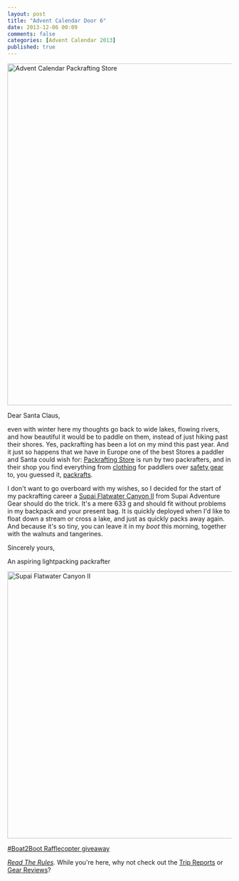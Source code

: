 ```yaml
---
layout: post
title: "Advent Calendar Door 6"
date: 2013-12-06 00:09
comments: false
categories: [Advent Calendar 2013]
published: true
---
```


<a href="http://www.flickr.com/photos/hendrikmorkel/11179454063/" title="Advent Calendar Packrafting Store by HendrikMorkel, on Flickr"><img src="http://farm8.staticflickr.com/7361/11179454063_38300ddb8c_b.jpg" width="1024" height="768" alt="Advent Calendar Packrafting Store"></a>

<!-- more -->

Dear Santa Claus,

even with winter here my thoughts go back to wide lakes, flowing rivers, and how beautiful it would be to paddle on them, instead of just hiking past their shores. Yes, packrafting has been a lot on my mind this past year. And it just so happens that we have in Europe one of the best Stores a paddler and Santa could wish for: [Packrafting Store](http://www.packrafting-store.de/index.php?language=en) is run by two packrafters, and in their shop you find everything from [clothing](http://www.packrafting-store.de/Clothing:::35.html) for paddlers over [safety gear](http://www.packrafting-store.de/Safety:::48.html) to, you guessed it, [packrafts](http://www.packrafting-store.de/Packrafts:::43.html).

I don't want to go overboard with my wishes, so I decided for the start of my packrafting career a [Supai Flatwater Canyon II](http://www.packrafting-store.de/Packrafts/Supai-Flatwater-Canyon-II::497.html?language=en) from Supai Adventure Gear should do the trick. It's a mere 633 g and should fit without problems in my backpack and your present bag. It is quickly deployed when I'd like to float down a stream or cross a lake, and just as quickly packs away again. And because it's so tiny, you can leave it in my *boot* this morning, together with the walnuts and tangerines.

Sincerely yours,


An aspiring lightpacking packrafter

<a href="http://www.flickr.com/photos/hendrikmorkel/11227001656/" title="Supai Flatwater Canyon II by HendrikMorkel, on Flickr"><img src="http://farm8.staticflickr.com/7381/11227001656_865ebf8bd8_b.jpg" width="900" height="600" alt="Supai Flatwater Canyon II"></a>

<a id="rc-2eafd89" class="rafl" href="http://www.rafflecopter.com/rafl/display/2eafd89/" rel="nofollow">#Boat2Boot Rafflecopter giveaway</a>
<script src="//d12vno17mo87cx.cloudfront.net/embed/rafl/cptr.js"></script>

*[Read The Rules](http://hikinginfinland.com/2013/11/advent-calendar-2013-the-rules.html).* While you're here, why not check out the [Trip Reports](http://hikinginfinland.com/destinations/) or [Gear Reviews](http://hikinginfinland.com/gear-reviews/)?
